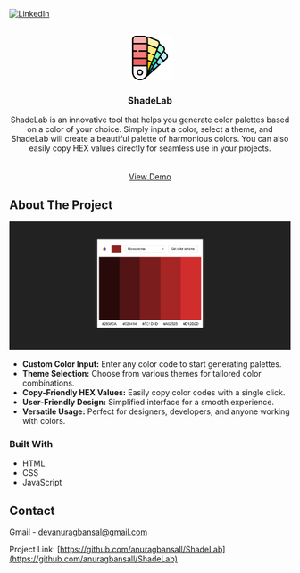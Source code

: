 [![LinkedIn][linkedin-shield]][linkedin-url]

<!-- PROJECT LOGO -->
<br />
<div align="center">
  <a href="https://shade-lab.vercel.app/">
    <img src="./assets/logo.png" alt="Logo" width="80" height="80">
  </a>

<h3 align="center">ShadeLab</h3>

  <p align="center">
    ShadeLab is an innovative tool that helps you generate color palettes based on a color of your choice. Simply input a color, select a theme, and ShadeLab will create a beautiful palette of harmonious colors. You can also easily copy HEX values directly for seamless use in your projects.
    <br />
    <br />
    <br />
    <a href="https://shade-lab.vercel.app/">View Demo</a>
  </p>
</div>

<!-- ABOUT THE PROJECT -->
## About The Project

[![Product Name Screen Shot][product-screenshot]](https://shade-lab.vercel.app/)

* **Custom Color Input:** Enter any color code to start generating palettes.
* **Theme Selection:** Choose from various themes for tailored color combinations.
* **Copy-Friendly HEX Values:** Easily copy color codes with a single click.
* **User-Friendly Design:** Simplified interface for a smooth experience.
* **Versatile Usage:** Perfect for designers, developers, and anyone working with colors.

### Built With

* HTML
* CSS
* JavaScript

<!-- CONTACT -->
## Contact

Gmail - devanuragbansal@gmail.com

Project Link: [https://github.com/anuragbansall/ShadeLab](https://github.com/anuragbansall/ShadeLab)

<!-- MARKDOWN LINKS & IMAGES -->
[linkedin-shield]: https://img.shields.io/badge/-LinkedIn-black.svg?style=for-the-badge&logo=linkedin&colorB=555
[linkedin-url]: https://linkedin.com/in/anuragbansall
[product-screenshot]: ./assets/product-demo.png
